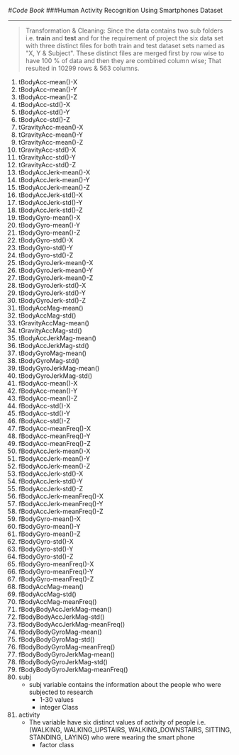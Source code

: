 #*Code Book*
###Human Activity Recognition Using Smartphones Dataset
***
> Transformation & Cleaning:
	Since the data contains two sub folders i.e. __train__ and __test__ and for the requirement of project the six data set with three distinct files for both train and test dataset sets named as "X, Y & Subject". These distinct files are merged first by row wise to have 100 % of data and then they are combined column wise; That resulted in 10299 rows & 563 columns.
1.	tBodyAcc-mean()-X
2.	tBodyAcc-mean()-Y
3.	tBodyAcc-mean()-Z
4.	tBodyAcc-std()-X
5.	tBodyAcc-std()-Y
6.	tBodyAcc-std()-Z
7.	tGravityAcc-mean()-X
8.	tGravityAcc-mean()-Y
9.	tGravityAcc-mean()-Z
10.	tGravityAcc-std()-X
11.	tGravityAcc-std()-Y
12.	tGravityAcc-std()-Z
13.	tBodyAccJerk-mean()-X
14.	tBodyAccJerk-mean()-Y
15.	tBodyAccJerk-mean()-Z
16.	tBodyAccJerk-std()-X
17.	tBodyAccJerk-std()-Y
18.	tBodyAccJerk-std()-Z
19.	tBodyGyro-mean()-X
20.	tBodyGyro-mean()-Y
21.	tBodyGyro-mean()-Z
22.	tBodyGyro-std()-X
23.	tBodyGyro-std()-Y
24.	tBodyGyro-std()-Z
25.	tBodyGyroJerk-mean()-X
26.	tBodyGyroJerk-mean()-Y
27.	tBodyGyroJerk-mean()-Z
28.	tBodyGyroJerk-std()-X
29.	tBodyGyroJerk-std()-Y
30.	tBodyGyroJerk-std()-Z
31.	tBodyAccMag-mean()
32.	tBodyAccMag-std()
33.	tGravityAccMag-mean()
34.	tGravityAccMag-std()
35.	tBodyAccJerkMag-mean()
36.	tBodyAccJerkMag-std()
37.	tBodyGyroMag-mean()
38.	tBodyGyroMag-std()
39.	tBodyGyroJerkMag-mean()
40.	tBodyGyroJerkMag-std()
41.	fBodyAcc-mean()-X
42.	fBodyAcc-mean()-Y
43.	fBodyAcc-mean()-Z
44.	fBodyAcc-std()-X
45.	fBodyAcc-std()-Y
46.	fBodyAcc-std()-Z
47.	fBodyAcc-meanFreq()-X
48.	fBodyAcc-meanFreq()-Y
49.	fBodyAcc-meanFreq()-Z
50.	fBodyAccJerk-mean()-X
51.	fBodyAccJerk-mean()-Y
52.	fBodyAccJerk-mean()-Z
53.	fBodyAccJerk-std()-X
54.	fBodyAccJerk-std()-Y
55.	fBodyAccJerk-std()-Z
56.	fBodyAccJerk-meanFreq()-X
57.	fBodyAccJerk-meanFreq()-Y
58.	fBodyAccJerk-meanFreq()-Z
59.	fBodyGyro-mean()-X
60.	fBodyGyro-mean()-Y
61.	fBodyGyro-mean()-Z
62.	fBodyGyro-std()-X
63.	fBodyGyro-std()-Y
64.	fBodyGyro-std()-Z
65.	fBodyGyro-meanFreq()-X
66.	fBodyGyro-meanFreq()-Y
67.	fBodyGyro-meanFreq()-Z
68.	fBodyAccMag-mean()
69.	fBodyAccMag-std()
70.	fBodyAccMag-meanFreq()
71.	fBodyBodyAccJerkMag-mean()
72.	fBodyBodyAccJerkMag-std()
73.	fBodyBodyAccJerkMag-meanFreq()
74.	fBodyBodyGyroMag-mean()
75.	fBodyBodyGyroMag-std()
76.	fBodyBodyGyroMag-meanFreq()
77.	fBodyBodyGyroJerkMag-mean()
78.	fBodyBodyGyroJerkMag-std()
79.	fBodyBodyGyroJerkMag-meanFreq()
80.	subj
	* subj variable contains the information about the people who were subjected to research
		+ 1-30 values
		+ integer Class
81.	activity
	* The variable have six distinct values of activity of people i.e. (WALKING, WALKING_UPSTAIRS, WALKING_DOWNSTAIRS, SITTING, STANDING, LAYING) who were
	wearing the smart phone
		+ factor class
